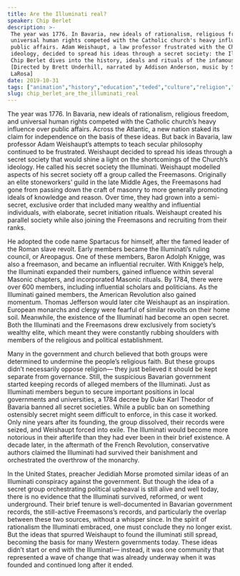 ```yaml
---
title: Are the Illuminati real?
speaker: Chip Berlet
description: >-
 The year was 1776. In Bavaria, new ideals of rationalism, religious freedom and
 universal human rights competed with the Catholic church's heavy influence over
 public affairs. Adam Weishaupt, a law professor frustrated with the Church's
 ideology, decided to spread his ideas through a secret society: the Illuminati.
 Chip Berlet dives into the history, ideals and rituals of the infamous group.
 [Directed by Brett Underhill, narrated by Addison Anderson, music by Stephen
 LaRosa]
date: 2019-10-31
tags: ["animation","history","education","teded","culture","religion","identity","world-cultures","democracy","politics","government","human-rights"]
slug: chip_berlet_are_the_illuminati_real
---
```


The year was 1776. In Bavaria, new ideals of rationalism, religious freedom, and
universal human rights competed with the Catholic church’s heavy influence over public
affairs. Across the Atlantic, a new nation staked its claim for independence on the basis
of these ideas. But back in Bavaria, law professor Adam Weishaupt’s attempts to teach
secular philosophy continued to be frustrated. Weishaupt decided to spread his ideas 
through a secret society that would shine a light on the shortcomings of the Church’s
ideology. He called his secret society the Illuminati. Weishaupt modelled aspects of his
secret society off a group called the Freemasons. Originally an elite stoneworkers’ 
guild in the late Middle Ages, the Freemasons had gone from passing down the craft of
masonry to more generally promoting ideals of knowledge and reason. Over time, they had
grown into a semi-secret, exclusive order that included many wealthy and influential
individuals, with elaborate, secret initiation rituals. Weishaupt created his parallel 
society while also joining the Freemasons and recruiting from their ranks.

He adopted the code name Spartacus for himself, after the famed leader of the Roman
slave revolt. Early members became the Illuminati’s ruling council, or Areopagus. One of
these members, Baron Adolph Knigge, was also a freemason, and became an influential
recruiter. With Knigge’s help, the Illuminati expanded their numbers, gained influence
within several Masonic chapters, and incorporated Masonic rituals. By 1784, there were
over 600 members, including influential scholars and politicians. As the Illuminati gained
members, the American Revolution also gained momentum. Thomas Jefferson would later cite 
Weishaupt as an inspiration. European monarchs and clergy were fearful of similar revolts
on their home soil. Meanwhile, the existence of the Illuminati had become an open secret.
Both the Illuminati and the Freemasons drew exclusively from society’s wealthy elite,
which meant they were constantly rubbing shoulders with members of the religious and 
political establishment.

Many in the government and church believed that both groups were determined to undermine
the people’s religious faith. But these groups didn’t necessarily oppose religion— they
just believed it should be kept separate from governance. Still, the suspicious Bavarian
government started keeping records of alleged members of the Illuminati. Just as
Illuminati members begun to secure important positions in local governments and
universities, a 1784 decree by Duke Karl Theodor of Bavaria banned all secret societies.
While a public ban on something ostensibly secret might seem difficult to enforce, in this
case it worked. Only nine years after its founding, the group dissolved, their records
were seized, and Weishaupt forced into exile. The Illuminati would become more notorious
in their afterlife than they had ever been in their brief existence. A decade later, in
the aftermath of the French Revolution, conservative authors claimed the Illuminati had
survived their banishment and orchestrated the overthrow of the monarchy.

In the United States, preacher Jedidiah Morse promoted similar ideas of an Illuminati
conspiracy against the government. But though the idea of a secret group orchestrating
political upheaval is still alive and well today, there is no evidence that the Illuminati
survived, reformed, or went underground. Their brief tenure is well-documented in
Bavarian government records, the still-active Freemasons’s records, and particularly the
overlap between these two sources, without a whisper since. In the spirit of rationalism
the Illuminati embraced, one must conclude they no longer exist. But the ideas that
spurred Weishaupt to found the illuminati still spread, becoming the basis for many
Western governments today. These ideas didn’t start or end with the Illuminati— instead,
it was one community that represented a wave of change that was already underway when it
was founded and continued long after it ended.

<!--
ad_duration=0
event="TED-Ed"
external_start_time=0
intro_duration=0
is_subtitle_required="False"
is_talk_featured="False"
language="en"
language_swap="False"
native_language="en"
number_of_related_talks=6
number_of_speakers=1
number_of_subtitled_videos=0
number_of_tags=12
number_of_talk_download_languages=22
number_of_talk_more_resources=0
number_of_talk_recommendations=0
number_of_talks_take_actions=0
post_ad_duration=0
published_timestamp="2019-10-31 16:04:12"
recording_date="2019-10-31"
speaker_is_published=0
speaker_name="Chip Berlet"
talk_name="Are the Illuminati real?"
talks_tags=["animation","history","education","teded","culture","religion","identity","world-cultures","democracy","politics","government","human-rights"]
url_photo_talk="https://s3.amazonaws.com/talkstar-photos/uploads/697a07e4-aba2-4636-b083-a2ab3818b825/illuminati_07_textless2.jpg"
url_webpage="https://www.ted.com/talks/chip_berlet_are_the_illuminati_real"
video_type_name="TED-Ed Original"
-->